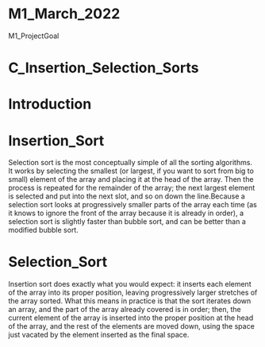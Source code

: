 # M1_March_2022

 M1_ProjectGoal

# C_Insertion_Selection_Sorts

# Introduction

# Insertion_Sort 
Selection sort is the most conceptually simple of all the sorting algorithms. It works by selecting the smallest (or largest, if you want to sort from big to small) element of the array and placing it at the head of the array. Then the process is repeated for the remainder of the array; the next largest element is selected and put into the next slot, and so on down the line.Because a selection sort looks at progressively smaller parts of the array each time (as it knows to ignore the front of the array because it is already in order), a selection sort is slightly faster than bubble sort, and can be better than a modified bubble sort.

# Selection_Sort
Insertion sort does exactly what you would expect: it inserts each element of the array into its proper position, leaving progressively larger stretches of the array sorted. What this means in practice is that the sort iterates down an array, and the part of the array already covered is in order; then, the current element of the array is inserted into the proper position at the head of the array, and the rest of the elements are moved down, using the space just vacated by the element inserted as the final space.
